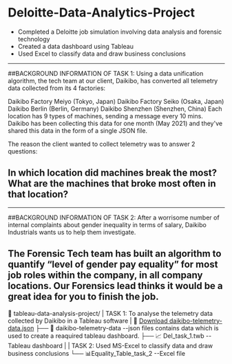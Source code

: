 # Deloitte-Data-Analytics-Project

 * Completed a Deloitte job simulation involving data analysis and forensic
   technology 
 * Created a data dashboard using Tableau 
 * Used Excel to classify data and draw business conclusions

---------------------------------------------------------------------------
##BACKGROUND INFORMATION OF TASK 1:
Using a data unification algorithm, the tech team at our client, Daikibo, has converted all telemetry data collected from its 4 factories:

Daikibo Factory Meiyo (Tokyo, Japan)
Daikibo Factory Seiko (Osaka, Japan)
Daikibo Berlin (Berlin, Germany)
Daikibo Shenzhen (Shenzhen, China)
Each location has 9 types of machines, sending a message every 10 mins. Daikibo has been collecting this data for one month (May 2021) and they've shared this data in the form of a single JSON file.

The reason the client wanted to collect telemetry was to answer 2 questions:

In which location did machines break the most?
What are the machines that broke most often in that location?
---------------------------------------------------------------------------

---------------------------------------------------------------------------
##BACKGROUND INFORMATION OF TASK 2:
After a worrisome number of internal complaints about gender inequality in terms of salary, Daikibo Industrials wants us to help them investigate.

The Forensic Tech team has built an algorithm to quantify “level of gender pay equality” for most job roles within the company, in all company locations. Our Forensics lead thinks it would be a great idea for you to finish the job.
---------------------------------------------------------------------------

   📁 tableau-data-analysis-project/
|   TASK 1: To analyse the telemetry data collected by Daikibo in a Tableau software
|   🚀 [Download daikibo-telemetry-data.json]([https://drive.google.com/your-shared-link](https://1drv.ms/u/c/b3e14e03671ba286/Ef4lEuHKL15Nitrg93VPVDoBLvmlun7M4TSIlTixZL-B-w?e=x4ZXRB))
├── 📄 daikibo-telemetry-data    --json files contains data which is used to create a reaquired tableau dashboard.
├── 📈 Del_task_1.twb            --Tableau dashboard
|
|   TASK 2: Used MS-Excel to classify data and draw business conclusions
└── 📊Equality_Table_task_2      --Excel file


